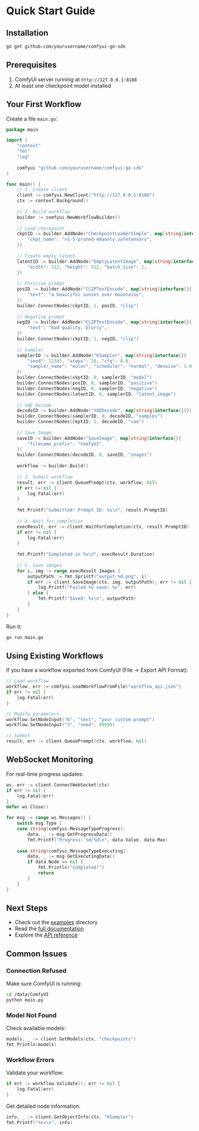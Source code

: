 # Quick Start Guide

## Installation

```bash
go get github.com/yourusername/comfyui-go-sdk
```

## Prerequisites

1. ComfyUI server running at `http://127.0.0.1:8188`
2. At least one checkpoint model installed

## Your First Workflow

Create a file `main.go`:

```go
package main

import (
    "context"
    "fmt"
    "log"
    
    comfyui "github.com/yourusername/comfyui-go-sdk"
)

func main() {
    // 1. Create client
    client := comfyui.NewClient("http://127.0.0.1:8188")
    ctx := context.Background()
    
    // 2. Build workflow
    builder := comfyui.NewWorkflowBuilder()
    
    // Load checkpoint
    ckptID := builder.AddNode("CheckpointLoaderSimple", map[string]interface{}{
        "ckpt_name": "v1-5-pruned-emaonly.safetensors",
    })
    
    // Create empty latent
    latentID := builder.AddNode("EmptyLatentImage", map[string]interface{}{
        "width": 512, "height": 512, "batch_size": 1,
    })
    
    // Positive prompt
    posID := builder.AddNode("CLIPTextEncode", map[string]interface{}{
        "text": "a beautiful sunset over mountains",
    })
    builder.ConnectNodes(ckptID, 1, posID, "clip")
    
    // Negative prompt
    negID := builder.AddNode("CLIPTextEncode", map[string]interface{}{
        "text": "bad quality, blurry",
    })
    builder.ConnectNodes(ckptID, 1, negID, "clip")
    
    // Sampler
    samplerID := builder.AddNode("KSampler", map[string]interface{}{
        "seed": 12345, "steps": 20, "cfg": 8.0,
        "sampler_name": "euler", "scheduler": "normal", "denoise": 1.0,
    })
    builder.ConnectNodes(ckptID, 0, samplerID, "model")
    builder.ConnectNodes(posID, 0, samplerID, "positive")
    builder.ConnectNodes(negID, 0, samplerID, "negative")
    builder.ConnectNodes(latentID, 0, samplerID, "latent_image")
    
    // VAE Decode
    decodeID := builder.AddNode("VAEDecode", map[string]interface{}{})
    builder.ConnectNodes(samplerID, 0, decodeID, "samples")
    builder.ConnectNodes(ckptID, 2, decodeID, "vae")
    
    // Save Image
    saveID := builder.AddNode("SaveImage", map[string]interface{}{
        "filename_prefix": "ComfyUI",
    })
    builder.ConnectNodes(decodeID, 0, saveID, "images")
    
    workflow := builder.Build()
    
    // 3. Submit workflow
    result, err := client.QueuePrompt(ctx, workflow, nil)
    if err != nil {
        log.Fatal(err)
    }
    
    fmt.Printf("Submitted! Prompt ID: %s\n", result.PromptID)
    
    // 4. Wait for completion
    execResult, err := client.WaitForCompletion(ctx, result.PromptID)
    if err != nil {
        log.Fatal(err)
    }
    
    fmt.Printf("Completed in %v\n", execResult.Duration)
    
    // 5. Save images
    for i, img := range execResult.Images {
        outputPath := fmt.Sprintf("output_%d.png", i)
        if err := client.SaveImage(ctx, img, outputPath); err != nil {
            log.Printf("Failed to save: %v", err)
        } else {
            fmt.Printf("Saved: %s\n", outputPath)
        }
    }
}
```

Run it:

```bash
go run main.go
```

## Using Existing Workflows

If you have a workflow exported from ComfyUI (File → Export API Format):

```go
// Load workflow
workflow, err := comfyui.LoadWorkflowFromFile("workflow_api.json")
if err != nil {
    log.Fatal(err)
}

// Modify parameters
workflow.SetNodeInput("6", "text", "your custom prompt")
workflow.SetNodeInput("3", "seed", 99999)

// Submit
result, err := client.QueuePrompt(ctx, workflow, nil)
```

## WebSocket Monitoring

For real-time progress updates:

```go
ws, err := client.ConnectWebSocket(ctx)
if err != nil {
    log.Fatal(err)
}
defer ws.Close()

for msg := range ws.Messages() {
    switch msg.Type {
    case string(comfyui.MessageTypeProgress):
        data, _ := msg.GetProgressData()
        fmt.Printf("Progress: %d/%d\n", data.Value, data.Max)
        
    case string(comfyui.MessageTypeExecuting):
        data, _ := msg.GetExecutingData()
        if data.Node == nil {
            fmt.Println("Completed!")
            return
        }
    }
}
```

## Next Steps

- Check out the [examples](examples/) directory
- Read the [full documentation](README.md)
- Explore the [API reference](https://pkg.go.dev/github.com/yourusername/comfyui-go-sdk)

## Common Issues

### Connection Refused

Make sure ComfyUI is running:
```bash
cd /data/ComfyUI
python main.py
```

### Model Not Found

Check available models:
```go
models, _ := client.GetModels(ctx, "checkpoints")
fmt.Println(models)
```

### Workflow Errors

Validate your workflow:
```go
if err := workflow.Validate(); err != nil {
    log.Fatal(err)
}
```

Get detailed node information:
```go
info, _ := client.GetObjectInfo(ctx, "KSampler")
fmt.Printf("%+v\n", info)
```
